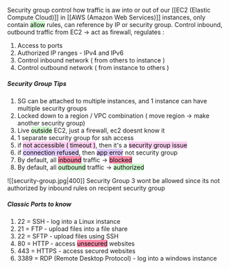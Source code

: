 
Security group control how traffic is aw into or out of our [[EC2 (Elastic Compute Cloud)]] in [[AWS (Amazon Web Services)]] instances, only contain <mark style="background: #BBFABBA6;">allow</mark> rules, can reference by IP or security group. Control inbound, outbound traffic from EC2 -> act as firewall, regulates : 
1. Access to ports
2. Authorized IP ranges - IPv4 and IPv6
3. Control inbound network ( from others to instance )
4. Control outbound network ( from instance to others )

##### Security Group Tips
1. SG can be attached to multiple instances, and 1 instance can have multiple security groups
2. Locked down to a region / VPC combination ( move region -> make another security group)
3. Live <mark style="background: #BBFABBA6;">outside</mark> EC2, just a firewall, ec2 doesnt know it
4. 1 separate security group for ssh access
5. if <mark style="background: #FFB8EBA6;">not accessible ( timeout )</mark>, then it's a <mark style="background: #FFB8EBA6;">security group issue</mark>
6. if <mark style="background: #D2B3FFA6;">connection refused</mark>, then <mark style="background: #D2B3FFA6;">app error</mark> not security group
7. By default, all <mark style="background: #FF5582A6;">inbound</mark> traffic -> <mark style="background: #FF5582A6;">blocked</mark>
8. By default, all <mark style="background: #BBFABBA6;">outbound</mark> traffic -> <mark style="background: #BBFABBA6;">authorized</mark>

![[security-group.jpg|400]]
Security Group 3 wont be allowed since its not authorized by inbound rules on recipent security group
##### Classic Ports to know
1. 22 = SSH - log into a Linux instance
2. 21 = FTP - upload files into a file share
3. 22 = SFTP - upload files using SSH
4. 80 = HTTP - access <mark style="background: #FF5582A6;">unsecured</mark> websites
5. 443 = HTTPS - access secured websites
6. 3389 = RDP (Remote Desktop Protocol) - log into a windows instance


